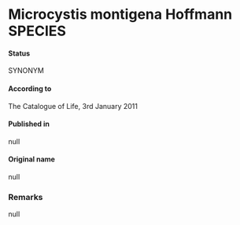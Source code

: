 # Microcystis montigena Hoffmann SPECIES

#### Status
SYNONYM

#### According to
The Catalogue of Life, 3rd January 2011

#### Published in
null

#### Original name
null

### Remarks
null